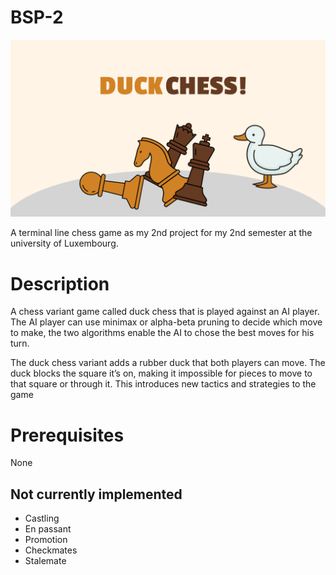 # BSP-2
![](https://github.com/asytuyf/BSP-2/blob/main/Duckchess.png)


A terminal line chess game as my 2nd project for my 2nd semester at the university of Luxembourg.

# Description

A chess variant game called duck chess that is played against an AI player. The AI player can use minimax or alpha-beta pruning to decide which move to make, the two algorithms enable the AI to chose the best moves for his turn.

The duck chess variant adds a rubber duck that both players can move. The duck blocks the square it’s on, making it impossible for pieces to move to that square or through it. This introduces new tactics and strategies to the game

# Prerequisites

None

## Not currently implemented

- Castling
- En passant
- Promotion
- Checkmates
- Stalemate
